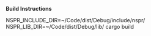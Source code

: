 
**Build Instructions**

NSPR_INCLUDE_DIR=~/Code/dist/Debug/include/nspr/ NSPR_LIB_DIR=~/Code/dist/Debug/lib/ cargo build